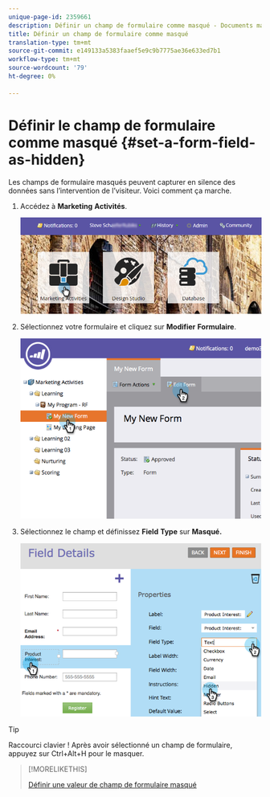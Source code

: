 ```yaml
---
unique-page-id: 2359661
description: Définir un champ de formulaire comme masqué - Documents marketing - Documentation du produit
title: Définir un champ de formulaire comme masqué
translation-type: tm+mt
source-git-commit: e149133a5383faaef5e9c9b7775ae36e633ed7b1
workflow-type: tm+mt
source-wordcount: '79'
ht-degree: 0%

---
```



# Définir le champ de formulaire comme masqué {#set-a-form-field-as-hidden}

Les champs de formulaire masqués peuvent capturer en silence des données sans l’intervention de l’visiteur. Voici comment ça marche.

1. Accédez à **Marketing** **Activités**.

   ![](assets/login-marketing-activities-3.png)

1. Sélectionnez votre formulaire et cliquez sur **Modifier** **Formulaire**.

   ![](assets/image2014-9-15-12-3a58-3a47.png)

1. Sélectionnez le champ et définissez **Field** **Type** sur **Masqué.**

   ![](assets/image2014-9-15-12-3a58-3a56.png)

>[!TIP]
>
>Raccourci clavier ! Après avoir sélectionné un champ de formulaire, appuyez sur Ctrl+Alt+H pour le masquer.

>[!MORELIKETHIS]
>
>[Définir une valeur de champ de formulaire masqué](set-a-hidden-form-field-value.md)

